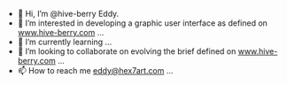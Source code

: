 - 👋 Hi, I’m @hive-berry Eddy.
- 👀 I’m interested in developing a graphic user interface as defined on www.hive-berry.com ...
- 🌱 I’m currently learning ...
- 💞️ I’m looking to collaborate on evolving the brief defined on www.hive-berry.com ...
- 📫 How to reach me eddy@hex7art.com ...

<!---
hive-berry/hive-berry is a ✨ special ✨ repository because its `README.md` (this file) appears on your GitHub profile.
You can click the Preview link to take a look at your changes.
--->
